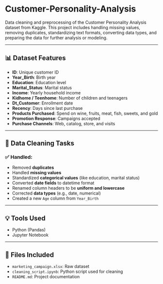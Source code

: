 # Customer-Personality-Analysis
Data cleaning and preprocessing of the Customer Personality Analysis dataset from Kaggle. This project includes handling missing values, removing duplicates, standardizing text formats, converting data types, and preparing the data for further analysis or modeling.

---

## 📊 Dataset Features

- **ID**: Unique customer ID  
- **Year_Birth**: Birth year  
- **Education**: Education level  
- **Marital_Status**: Marital status  
- **Income**: Yearly household income  
- **Kidhome / Teenhome**: Number of children and teenagers  
- **Dt_Customer**: Enrollment date  
- **Recency**: Days since last purchase  
- **Products Purchased**: Spend on wine, fruits, meat, fish, sweets, and gold  
- **Promotion Response**: Campaigns accepted  
- **Purchase Channels**: Web, catalog, store, and visits  

---

## 🧹 Data Cleaning Tasks

### ✅ Handled:
- Removed **duplicates**
- Handled **missing values**
- Standardized **categorical values** (like education, marital status)
- Converted **date fields** to datetime format
- Renamed column headers to be **uniform and lowercase**
- Corrected **data types** (e.g., date, numerical)
- Created a new `Age` column from `Year_Birth`

---

## 💡 Tools Used
- Python (Pandas)
- Jupyter Notebook

---

## 📁 Files Included
- `marketing_campaign.xlsx`: Raw dataset
- `cleaning_script.ipynb`: Python script used for cleaning
- `README.md`: Project documentation



